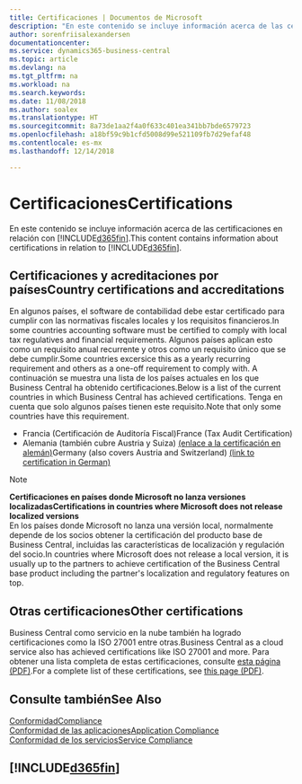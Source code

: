 ```yaml
---
title: Certificaciones | Documentos de Microsoft
description: "En este contenido se incluye información acerca de las certificaciones en relación con Business Central."
author: sorenfriisalexandersen
documentationcenter: 
ms.service: dynamics365-business-central
ms.topic: article
ms.devlang: na
ms.tgt_pltfrm: na
ms.workload: na
ms.search.keywords: 
ms.date: 11/08/2018
ms.author: soalex
ms.translationtype: HT
ms.sourcegitcommit: 8a73de1aa2f4a0f633c401ea341bb7bde6579723
ms.openlocfilehash: a18bf59c9b1cfd5008d99e521109fb7d29efaf48
ms.contentlocale: es-mx
ms.lasthandoff: 12/14/2018

---
```

# <a name="certifications"></a><span data-ttu-id="f1d26-103">Certificaciones</span><span class="sxs-lookup"><span data-stu-id="f1d26-103">Certifications</span></span>  
<span data-ttu-id="f1d26-104">En este contenido se incluye información acerca de las certificaciones en relación con [!INCLUDE[d365fin](../includes/d365fin_md.md)].</span><span class="sxs-lookup"><span data-stu-id="f1d26-104">This content contains information about certifications in relation to [!INCLUDE[d365fin](../includes/d365fin_md.md)].</span></span>  

## <a name="country-certifications-and-accreditations"></a><span data-ttu-id="f1d26-105">Certificaciones y acreditaciones por países</span><span class="sxs-lookup"><span data-stu-id="f1d26-105">Country certifications and accreditations</span></span>
<span data-ttu-id="f1d26-106">En algunos países, el software de contabilidad debe estar certificado para cumplir con las normativas fiscales locales y los requisitos financieros.</span><span class="sxs-lookup"><span data-stu-id="f1d26-106">In some countries accounting software must be certified to comply with local tax regulatives and financial requirements.</span></span> <span data-ttu-id="f1d26-107">Algunos países aplican esto como un requisito anual recurrente y otros como un requisito único que se debe cumplir.</span><span class="sxs-lookup"><span data-stu-id="f1d26-107">Some countries excersice this as a yearly recurring requirement and others as a one-off requirement to comply with.</span></span> <span data-ttu-id="f1d26-108">A continuación se muestra una lista de los países actuales en los que Business Central ha obtenido certificaciones.</span><span class="sxs-lookup"><span data-stu-id="f1d26-108">Below is a list of the current countries in which Business Central has achieved certifications.</span></span> <span data-ttu-id="f1d26-109">Tenga en cuenta que solo algunos países tienen este requisito.</span><span class="sxs-lookup"><span data-stu-id="f1d26-109">Note that only some countries have this requirement.</span></span>  
- <span data-ttu-id="f1d26-110">Francia (Certificación de Auditoría Fiscal)</span><span class="sxs-lookup"><span data-stu-id="f1d26-110">France (Tax Audit Certification)</span></span>
- <span data-ttu-id="f1d26-111">Alemania (también cubre Austria y Suiza) [(enlace a la certificación en alemán)](https://www.bdo.de/de-de/themen/softwarebescheinungen/bdo/microsoft-dynamics-365-business-central)</span><span class="sxs-lookup"><span data-stu-id="f1d26-111">Germany (also covers Austria and Switzerland) [(link to certification in German)](https://www.bdo.de/de-de/themen/softwarebescheinungen/bdo/microsoft-dynamics-365-business-central)</span></span>

> [!NOTE]  
>  <span data-ttu-id="f1d26-112">**Certificaciones en países donde Microsoft no lanza versiones localizadas**</span><span class="sxs-lookup"><span data-stu-id="f1d26-112">**Certifications in countries where Microsoft does not release localized versions**</span></span>  
> <span data-ttu-id="f1d26-113">En los países donde Microsoft no lanza una versión local, normalmente depende de los socios obtener la certificación del producto base de Business Central, incluidas las características de localización y regulación del socio.</span><span class="sxs-lookup"><span data-stu-id="f1d26-113">In countries where Microsoft does not release a local version, it is usually up to the partners to achieve certification of the Business Central base product including the partner's localization and regulatory features on top.</span></span>

## <a name="other-certifications"></a><span data-ttu-id="f1d26-114">Otras certificaciones</span><span class="sxs-lookup"><span data-stu-id="f1d26-114">Other certifications</span></span>  
<span data-ttu-id="f1d26-115">Business Central como servicio en la nube también ha logrado certificaciones como la ISO 27001 entre otras.</span><span class="sxs-lookup"><span data-stu-id="f1d26-115">Business Central as a cloud service also has achieved certifications like ISO 27001 and more.</span></span> <span data-ttu-id="f1d26-116">Para obtener una lista completa de estas certificaciones, consulte [esta página (PDF)](https://aka.ms/d365-compliance-list).</span><span class="sxs-lookup"><span data-stu-id="f1d26-116">For a complete list of these certifications, see [this page (PDF)](https://aka.ms/d365-compliance-list).</span></span>

## <a name="see-also"></a><span data-ttu-id="f1d26-117">Consulte también</span><span class="sxs-lookup"><span data-stu-id="f1d26-117">See Also</span></span>  
[<span data-ttu-id="f1d26-118">Conformidad</span><span class="sxs-lookup"><span data-stu-id="f1d26-118">Compliance</span></span>](compliance-overview.md)  
[<span data-ttu-id="f1d26-119">Conformidad de las aplicaciones</span><span class="sxs-lookup"><span data-stu-id="f1d26-119">Application Compliance</span></span>](compliance-application-compliance.md)  
[<span data-ttu-id="f1d26-120">Conformidad de los servicios</span><span class="sxs-lookup"><span data-stu-id="f1d26-120">Service Compliance</span></span>](compliance-service-compliance.md)  

 ## [!INCLUDE[d365fin](../includes/free_trial_md.md)]  
 

